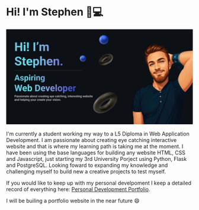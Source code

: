 # Hi! I'm Stephen 👋💻

![header](./imgs/header.png)

I'm currently a student working my way to a L5 Diploma in Web Application Development. I am passionate about creating eye catching interactive website and that is where my learning path is taking me at the moment. I have been using the base languages for building any website HTML, CSS and Javascript, just starting my 3rd University Porject using Python, Flask and PostgreSQL. Looking foward to expanding my knowledge and challenging myself to build new a creative projects to test myself. 

If you would like to keep up with my personal develpoment I keep a detailed record of everything here: [Personal Development Portfolio](https://github.com/StephenIles/Development-Portfolio). 

I will be builing a portfolio website in the near future 😄


